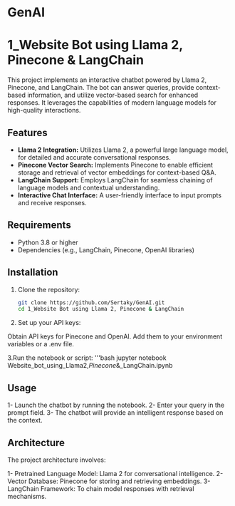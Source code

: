 # GenAI

# 1_Website Bot using Llama 2, Pinecone & LangChain

This project implements an interactive chatbot powered by Llama 2, Pinecone, and LangChain. The bot can answer queries, provide context-based information, and utilize vector-based search for enhanced responses. It leverages the capabilities of modern language models for high-quality interactions.

## Features
- **Llama 2 Integration:** Utilizes Llama 2, a powerful large language model, for detailed and accurate conversational responses.
- **Pinecone Vector Search:** Implements Pinecone to enable efficient storage and retrieval of vector embeddings for context-based Q&A.
- **LangChain Support:** Employs LangChain for seamless chaining of language models and contextual understanding.
- **Interactive Chat Interface:** A user-friendly interface to input prompts and receive responses.

## Requirements
- Python 3.8 or higher
- Dependencies (e.g., LangChain, Pinecone, OpenAI libraries)

## Installation

1. Clone the repository:
   ```bash
   git clone https://github.com/Sertaky/GenAI.git
   cd 1_Website Bot using Llama 2, Pinecone & LangChain
2. Set up your API keys:

Obtain API keys for Pinecone and OpenAI.
Add them to your environment variables or a .env file.

3.Run the notebook or script:
 '''bash
         jupyter notebook Website_bot_using_Llama2,_Pinecone_&_LangChain.ipynb

## Usage
1- Launch the chatbot by running the notebook.
2- Enter your query in the prompt field.
3- The chatbot will provide an intelligent response based on the context.

## Architecture
The project architecture involves:

1- Pretrained Language Model: Llama 2 for conversational intelligence.
2- Vector Database: Pinecone for storing and retrieving embeddings.
3- LangChain Framework: To chain model responses with retrieval mechanisms.
